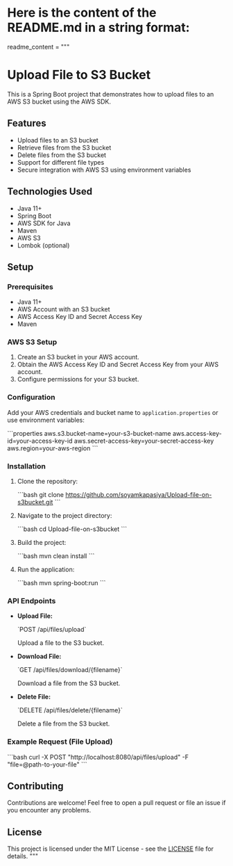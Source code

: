 # Here is the content of the README.md in a string format:

readme_content = """
# Upload File to S3 Bucket

This is a Spring Boot project that demonstrates how to upload files to an AWS S3 bucket using the AWS SDK.

## Features

- Upload files to an S3 bucket
- Retrieve files from the S3 bucket
- Delete files from the S3 bucket
- Support for different file types
- Secure integration with AWS S3 using environment variables

## Technologies Used

- Java 11+
- Spring Boot
- AWS SDK for Java
- Maven
- AWS S3
- Lombok (optional)

## Setup

### Prerequisites

- Java 11+
- AWS Account with an S3 bucket
- AWS Access Key ID and Secret Access Key
- Maven

### AWS S3 Setup

1. Create an S3 bucket in your AWS account.
2. Obtain the AWS Access Key ID and Secret Access Key from your AWS account.
3. Configure permissions for your S3 bucket.

### Configuration

Add your AWS credentials and bucket name to `application.properties` or use environment variables:

\`\`\`properties
aws.s3.bucket-name=your-s3-bucket-name
aws.access-key-id=your-access-key-id
aws.secret-access-key=your-secret-access-key
aws.region=your-aws-region
\`\`\`

### Installation

1. Clone the repository:

   \`\`\`bash
   git clone https://github.com/soyamkapasiya/Upload-file-on-s3bucket.git
   \`\`\`

2. Navigate to the project directory:

   \`\`\`bash
   cd Upload-file-on-s3bucket
   \`\`\`

3. Build the project:

   \`\`\`bash
   mvn clean install
   \`\`\`

4. Run the application:

   \`\`\`bash
   mvn spring-boot:run
   \`\`\`

### API Endpoints

- **Upload File:**

  \`POST /api/files/upload\`

  Upload a file to the S3 bucket.

- **Download File:**

  \`GET /api/files/download/{filename}\`

  Download a file from the S3 bucket.

- **Delete File:**

  \`DELETE /api/files/delete/{filename}\`

  Delete a file from the S3 bucket.

### Example Request (File Upload)

\`\`\`bash
curl -X POST "http://localhost:8080/api/files/upload" -F "file=@path-to-your-file"
\`\`\`

## Contributing

Contributions are welcome! Feel free to open a pull request or file an issue if you encounter any problems.

## License

This project is licensed under the MIT License - see the [LICENSE](LICENSE) file for details.
"""

